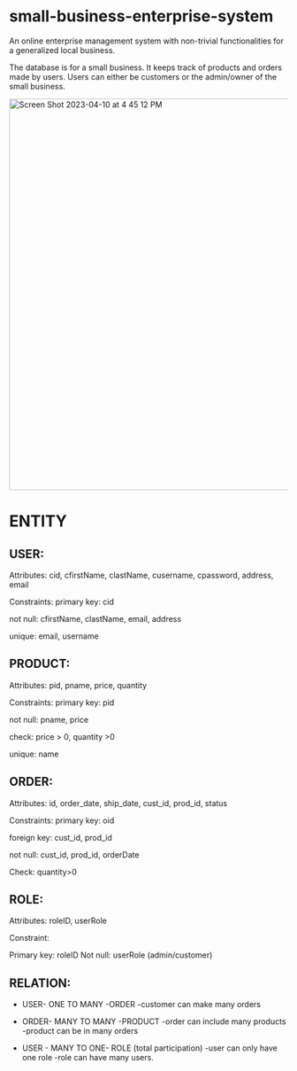 # small-business-enterprise-system
An online enterprise management system with non-trivial functionalities for a generalized local business. 

The database is for a small business. It keeps track of products and orders made by users. Users can either be customers or the admin/owner of the small business.  


<img width="707" alt="Screen Shot 2023-04-10 at 4 45 12 PM" src="https://user-images.githubusercontent.com/67254834/230995163-6639ac6f-a8de-40c4-aa58-3a9972292e06.png">


# ENTITY

## USER:
Attributes: cid, cfirstName, clastName, cusername, cpassword, address, email

Constraints:
primary key: cid

not null: cfirstName, clastName, email, address

unique: email, username

## PRODUCT: 
Attributes: pid, pname, price, quantity

Constraints:
primary key: pid

not null: pname, price

check: price > 0, quantity >0

unique: name


## ORDER: 
Attributes: id, order_date, ship_date, cust_id, prod_id, status

Constraints:
primary key: oid

foreign key: cust_id, prod_id

not null: cust_id, prod_id, orderDate  

Check: quantity>0

## ROLE:
Attributes: roleID, userRole

Constraint:

Primary key: roleID
Not null: userRole (admin/customer)

## RELATION: 

* USER- ONE TO MANY -ORDER
	-customer can make many orders

* ORDER- MANY TO MANY -PRODUCT
	-order can include many products
	-product can be in many orders

* USER - MANY TO ONE- ROLE (total participation)
	-user can only have one role 
	-role can have many users.

